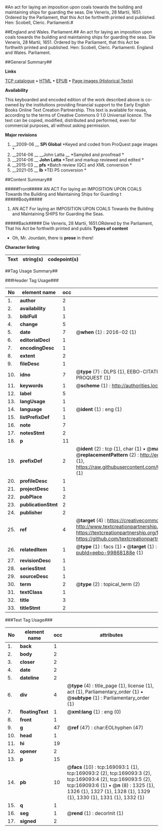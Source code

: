 #An act for laying an imposition upon coals towards the building and maintaining ships for guarding the seas. Die Veneris, 28 Martii, 1651. Ordered by the Parliament, that this Act be forthwith printed and published. Hen: Scobell, Cleric. Parliamenti.#

##England and Wales. Parliament.##
An act for laying an imposition upon coals towards the building and maintaining ships for guarding the seas. Die Veneris, 28 Martii, 1651. Ordered by the Parliament, that this Act be forthwith printed and published. Hen: Scobell, Cleric. Parliamenti.
England and Wales. Parliament.

##General Summary##

**Links**

[TCP catalogue](http://www.ota.ox.ac.uk/tcp/)  • 
[HTML](http://tei.it.ox.ac.uk/tcp/Texts-HTML/free/A74/A74417.html)  • 
[EPUB](http://tei.it.ox.ac.uk/tcp/Texts-EPUB/free/A74/A74417.epub) • 
[Page images (Historical Texts)](https://historicaltexts.jisc.ac.uk/eebo-99868188e)

**Availability**

This keyboarded and encoded edition of the work described above is co-owned by the
    institutions providing financial support to the Early English Books Online Text Creation
    Partnership. This text is available for reuse, according to the terms of  Creative Commons 0 1.0 Universal
    licence. The text can be copied, modified, distributed and performed, even for commercial
    purposes, all without asking permission.

**Major revisions**

1. __2009-06 __ __SPi Global__ *Keyed and coded from ProQuest page images *
1. __2014-06 __ __John Latta __ *Sampled and proofread *
1. __2014-06 __ __John Latta__ *Text and markup reviewed and edited *
1. __2015-03 __ __pfs__ *Batch review (QC) and XML conversion *
1. __2021-05 __ __lb__ *TEI P5 conversion *

##Content Summary##

#####Front#####
AN ACT For laying an IMPOSITION UPON COALS Towards the Building and Maintaining Ships for Guarding t
#####Body#####

1. AN ACT For laying an IMPOSITION UPON COALS Towards the Building and Maintaining SHIPS for Guarding the Seas.

#####Back#####
Die Veneris, 28 Martii, 1651.ORdered by the Parliament, That his Act be forthwith printed and publis
**Types of content**

  * Oh, Mr. Jourdain, there is **prose** in there!

**Character listing**


|Text|string(s)|codepoint(s)|
|---|---|---|

##Tag Usage Summary##

###Header Tag Usage###

|No|element name|occ|attributes|
|---|---|---|---|
|1.|__author__|2||
|2.|__availability__|1||
|3.|__biblFull__|1||
|4.|__change__|5||
|5.|__date__|7| @__when__ (1) : 2016-02 (1)|
|6.|__editorialDecl__|1||
|7.|__encodingDesc__|1||
|8.|__extent__|2||
|9.|__fileDesc__|1||
|10.|__idno__|7| @__type__ (7) : DLPS (1), EEBO-CITATION (1), VID (1), EEBO-PROQUEST (1), STC (2), PROQUEST (1)|
|11.|__keywords__|1| @__scheme__ (1) : http://authorities.loc.gov/ (1)|
|12.|__label__|5||
|13.|__langUsage__|1||
|14.|__language__|1| @__ident__ (1) : eng (1)|
|15.|__listPrefixDef__|1||
|16.|__note__|7||
|17.|__notesStmt__|2||
|18.|__p__|11||
|19.|__prefixDef__|2| @__ident__ (2) : tcp (1), char (1)  •  @__matchPattern__ (2) : ([0-9\-]+):([0-9IVX]+) (1), (.+) (1)  •  @__replacementPattern__ (2) : http://eebo.chadwyck.com/downloadtiff?vid=$1&page=$2 (1), https://raw.githubusercontent.com/textcreationpartnership/Texts/master/tcpchars.xml#$1 (1)|
|20.|__profileDesc__|1||
|21.|__projectDesc__|1||
|22.|__pubPlace__|2||
|23.|__publicationStmt__|2||
|24.|__publisher__|2||
|25.|__ref__|4| @__target__ (4) : https://creativecommons.org/publicdomain/zero/1.0/ (1), http://www.textcreationpartnership.org/docs/. (1), https://textcreationpartnership.org/faq/#faq05 (1), https://github.com/textcreationpartnership (1)|
|26.|__relatedItem__|1| @__type__ (1) : facs (1)  •  @__target__ (1) : https://data.historicaltexts.jisc.ac.uk/view?pubId=eebo-99868188e (1)|
|27.|__revisionDesc__|1||
|28.|__seriesStmt__|1||
|29.|__sourceDesc__|1||
|30.|__term__|2| @__type__ (2) : topical_term (2)|
|31.|__textClass__|1||
|32.|__title__|3||
|33.|__titleStmt__|2||


###Text Tag Usage###

|No|element name|occ|attributes|
|---|---|---|---|
|1.|__back__|1||
|2.|__body__|2||
|3.|__closer__|2||
|4.|__date__|2||
|5.|__dateline__|2||
|6.|__div__|4| @__type__ (4) : title_page (1), license (1), act (1), Parliamentary_order (1)  •  @__subtype__ (1) : Parliamentary_order (1)|
|7.|__floatingText__|1| @__xml:lang__ (1) : eng (0)|
|8.|__front__|1||
|9.|__g__|47| @__ref__ (47) : char:EOLhyphen (47)|
|10.|__head__|1||
|11.|__hi__|19||
|12.|__opener__|2||
|13.|__p__|15||
|14.|__pb__|10| @__facs__ (10) : tcp:169093:1 (1), tcp:169093:2 (2), tcp:169093:3 (2), tcp:169093:4 (2), tcp:169093:5 (2), tcp:169093:6 (1)  •  @__n__ (8) : 1325 (1), 1326 (1), 1327 (1), 1328 (1), 1329 (1), 1330 (1), 1331 (1), 1332 (1)|
|15.|__q__|1||
|16.|__seg__|1| @__rend__ (1) : decorInit (1)|
|17.|__signed__|2||
